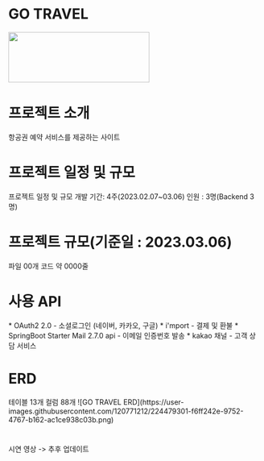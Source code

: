 <h1>GO TRAVEL</h1>
<img src="https://user-images.githubusercontent.com/120771212/224478778-e7c320ce-f0a4-44d5-afc0-04000ab1d815.svg" width="280" height="100"/>
<h1>프로젝트 소개</h1>
항공권 예약 서비스를 제공하는 사이트
<h1>프로젝트 일정 및 규모</h1>
프로젝트 일정 및 규모
개발 기간: 4주(2023.02.07~03.06)
인원 : 3명(Backend 3명)
<h1>프로젝트 규모(기준일 : 2023.03.06)</h1>
파일 00개
코드 약 0000줄
<h1>사용 API</h1>
* OAuth2 2.0 - 소셜로그인 (네이버, 카카오, 구글)
* i'mport - 결제 및 환불
* SpringBoot Starter Mail 2.7.0 api - 이메일 인증번호 발송
* kakao 채널 - 고객 상담 서비스
<h1>ERD</h1>
테이블 13개
컬럼 88개
![GO TRAVEL ERD](https://user-images.githubusercontent.com/120771212/224479301-f6ff242e-9752-4767-b162-ac1ce938c03b.png)
<h1></h1>
시연 영상 -> 추후 업데이트 
